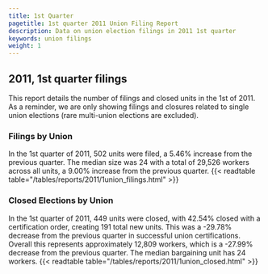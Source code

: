 ```yaml
---
title: 1st Quarter 
pagetitle: 1st quarter 2011 Union Filing Report
description: Data on union election filings in 2011 1st quarter 
keywords: union filings
weight: 1
---
```


## 2011, 1st quarter filings

This report details the number of filings and closed units in the 1st of 2011. As a reminder, we are only showing filings and closures related to single union elections (rare multi-union elections are excluded).

### Filings by Union
In the 1st quarter of 2011, 502 units were filed, a 5.46% increase from the previous quarter. The median size was 24 with a total of 29,526 workers across all units, a 9.00% increase from the previous quarter.
{{< readtable table="/tables/reports/2011/1union_filings.html" >}}

### Closed Elections by Union
In the 1st quarter of 2011, 449 units were closed, with 42.54% closed with a certification order, creating 191 total new units. This was a -29.78% decrease from the previous quarter in successful union certifications. Overall this represents approximately 12,809 workers, which is a -27.99% decrease from the previous quarter. The median bargaining unit has 24 workers.
{{< readtable table="/tables/reports/2011/1union_closed.html" >}}
